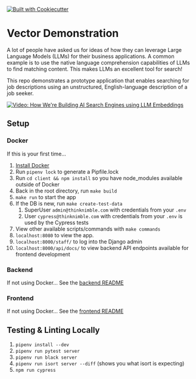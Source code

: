 [![Built with Cookiecutter](https://img.shields.io/badge/built%20with-Cookiecutter-ff69b4.svg?logo=cookiecutter)](https://github.com/thinknimble/tn-spa-bootstrapper)

# Vector Demonstration

A lot of people have asked us for ideas of how they can leverage Large Language Models (LLMs) for their business applications. A common example is to use the native language comprehension capabilities of LLMs to find matching content. This makes LLMs an excellent tool for search!

This repo demonstrates a prototype application that enables searching for job descriptions using an unstructured, English-language description of a job seeker.

[![Video: How We're Building AI Search Engines using LLM Embeddings](http://img.youtube.com/vi/ZCPUmC37HLU/0.jpg)](http://www.youtube.com/watch?v=ZCPUmC37HLU "How We're Building AI Search Engines using LLM Embeddings")

## Setup

### Docker

If this is your first time...

1. [Install Docker](https://www.docker.com/)
1. Run `pipenv lock` to generate a Pipfile.lock
1. Run `cd client && npm install` so you have node_modules available outside of Docker
1. Back in the root directory, run `make build`
1. `make run` to start the app
1. If the DB is new, run `make create-test-data`
   1. SuperUser `admin@thinknimble.com` with credentials from your `.env`
   1. User `cypress@thinknimble.com` with credentials from your `.env` is used by the Cypress
      tests
1. View other available scripts/commands with `make commands`
1. `localhost:8080` to view the app.
1. `localhost:8000/staff/` to log into the Django admin
1. `localhost:8000/api/docs/` to view backend API endpoints available for frontend development

### Backend

If not using Docker...
See the [backend README](server/README.md)

### Frontend

If not using Docker...
See the [frontend README](client/README.md)

## Testing & Linting Locally

1. `pipenv install --dev`
1. `pipenv run pytest server`
1. `pipenv run black server`
1. `pipenv run isort server --diff` (shows you what isort is expecting)
1. `npm run cypress`

